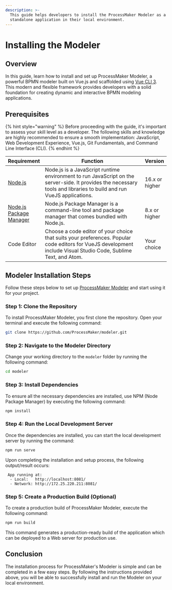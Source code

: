 ```yaml
---
description: >-
  This guide helps developers to install the ProcessMaker Modeler as a
  standalone application in their local environment.
---
```


# Installing the Modeler

## Overview

In this guide, learn how to install and set up ProcessMaker Modeler, a powerful BPMN modeler built on Vue.js and scaffolded using [Vue CLI 3](https://cli.vuejs.org/). This modern and flexible framework provides developers with a solid foundation for creating dynamic and interactive BPMN modeling applications.

## Prerequisites

{% hint style="warning" %}
Before proceeding with the guide, it's important to assess your skill level as a developer. The following skills and knowledge are highly recommended to ensure a smooth implementation: JavaScript, Web Development Experience, Vue.js, Git Fundamentals, and Command Line Interface (CLI).
{% endhint %}

<table><thead><tr><th>Requirement</th><th width="458.3333333333333">Function</th><th>Version</th></tr></thead><tbody><tr><td><a href="https://nodejs.org/en">Node.js</a></td><td>Node.js is a JavaScript runtime environment to run JavaScript on the server-side. It provides the necessary tools and libraries to build and run VueJS applications.</td><td>16.x or higher</td></tr><tr><td><a href="https://nodejs.org/en/download/package-manager">Node.js Package Manager</a></td><td>Node.js Package Manager is a command-line tool and package manager that comes bundled with Node.js.</td><td>8.x or higher</td></tr><tr><td>Code Editor</td><td>Choose a code editor of your choice that suits your preferences. Popular code editors for VueJS development include Visual Studio Code, Sublime Text, and Atom.</td><td>Your choice</td></tr></tbody></table>

## Modeler Installation Steps

Follow these steps below to set up [ProcessMaker Modeler](https://github.com/ProcessMaker/modeler/tree/main) and start using it for your project.

### Step 1: Clone the Repository

To install ProcessMaker Modeler, you first clone the repository. Open your terminal and execute the following command:

```sh
git clone https://github.com/ProcessMaker/modeler.git
```

### Step 2: Navigate to the Modeler Directory

Change your working directory to the `modeler` folder by running the following command:

```sh
cd modeler
```

### Step 3: Install Dependencies

To ensure all the necessary dependencies are installed, use NPM (Node Package Manager) by executing the following command:

```sh
npm install
```

### Step 4: Run the Local Development Server

Once the dependencies are installed, you can start the local development server by running the command:

```sh
npm run serve
```

Upon completing the installation and setup process, the following output/result occurs:

```shell
 App running at:
  - Local:   http://localhost:8081/
  - Network: http://172.25.220.211:8081/
```

### Step 5: Create a Production Build (Optional)

To create a production build of ProcessMaker Modeler, execute the following command:

```sh
npm run build
```

This command generates a production-ready build of the application which can be deployed to a Web server for production use.

## Conclusion

The installation process for ProcessMaker's Modeler is simple and can be completed in a few easy steps. By following the instructions provided above, you will be able to successfully install and run the Modeler on your local environment.
